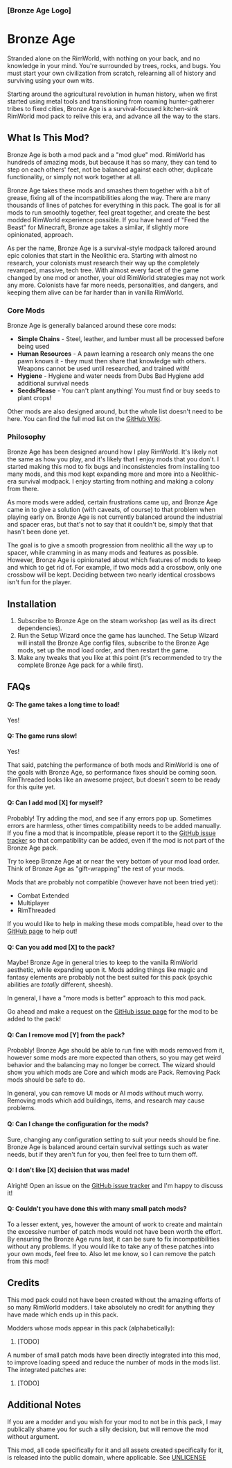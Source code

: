 
### [Bronze Age Logo]
# Bronze Age
Stranded alone on the RimWorld, with nothing on your back, and no knowledge in your mind. You're surrounded by trees, rocks, and bugs. You must start your own civilization from scratch, relearning all of history and surviving using your own wits.

Starting around the agricultural revolution in human history, when we first started using metal tools and transitioning from roaming hunter-gatherer tribes to fixed cities, Bronze Age is a survival-focused kitchen-sink RimWorld mod pack to relive this era, and advance all the way to the stars.

## What Is This Mod?
Bronze Age is both a mod pack and a "mod glue" mod. RimWorld has hundreds of amazing mods, but because it has so many, they can tend to step on each others' feet, not be balanced against each other, duplicate functionality, or simply not work together at all.

Bronze Age takes these mods and smashes them together with a bit of grease, fixing all of the incompatibilities along the way. There are many thousands of lines of patches for everything in this pack. The goal is for all mods to run smoothly together, feel great together, and create the best modded RimWorld experience possible. If you have heard of "Feed the Beast" for Minecraft, Bronze age takes a similar, if slightly more opinionated, approach.

As per the name, Bronze Age is a survival-style modpack tailored around epic colonies that start in the Neolithic era. Starting with almost no research, your colonists must research their way up the completely revamped, massive, tech tree. With almost every facet of the game changed by one mod or another, your old RimWorld strategies may not work any more. Colonists have far more needs, personalities, and dangers, and keeping them alive can be far harder than in vanilla RimWorld.

### Core Mods
Bronze Age is generally balanced around these core mods:

* **Simple Chains** - Steel, leather, and lumber must all be processed before being used
* **Human Resources** - A pawn learning a research only means the one pawn knows it - they must then share that knowledge with others. Weapons cannot be used until researched, and trained with!
* **Hygiene** - Hygiene and water needs from Dubs Bad Hygiene add additional survival needs
* **SeedsPlease** - You can't plant anything! You must find or buy seeds to plant crops!

Other mods are also designed around, but the whole list doesn't need to be here. You can find the full mod list on the [GitHub Wiki][1].

### Philosophy
Bronze Age has been designed around how I play RimWorld. It's likely not the same as how you play, and it's likely that I enjoy mods that you don't. I started making this mod to fix bugs and inconsistencies from installing too many mods, and this mod kept expanding more and more into a Neolithic-era survival modpack. I enjoy starting from nothing and making a colony from there.

As more mods were added, certain frustrations came up, and Bronze Age came in to give a solution (with caveats, of course) to that problem when playing early on. Bronze Age is not currently balanced around the industrial and spacer eras, but that's not to say that it couldn't be, simply that that hasn't been done yet.

The goal is to give a smooth progression from neolithic all the way up to spacer, while cramming in as many mods and features as possible.  However, Bronze Age is opinionated about which features of mods to keep and which to get rid of. For example, if two mods add a crossbow, only one crossbow will be kept. Deciding between two nearly identical crossbows isn't fun for the player.

## Installation

1. Subscribe to Bronze Age on the steam workshop (as well as its direct dependencies).
2. Run the Setup Wizard once the game has launched. The Setup Wizard will install the Bronze Age config files, subscribe to the Bronze Age mods, set up the mod load order, and then restart the game.
3. Make any tweaks that you like at this point (it's recommended to try the complete Bronze Age pack for a while first).

## FAQs
#### Q: The game takes a long time to load!
Yes!

#### Q: The game runs slow!
Yes!

That said, patching the performance of both mods and RimWorld is one of the goals with Bronze Age, so performance fixes should be coming soon. RimThreaded looks like an awesome project, but doesn't seem to be ready for this quite yet.

#### Q: Can I add mod [X] for myself?
Probably! Try adding the mod, and see if any errors pop up. Sometimes errors are harmless, other times compatibility needs to be added manually.
If you fine a mod that is incompatible, please report it to the [GitHub issue tracker][1] so that compatibility can be added, even if the mod is not part
of the Bronze Age pack.

Try to keep Bronze Age at or near the very bottom of your mod load order. Think of Bronze Age as "gift-wrapping" the rest of your mods.

Mods that are probably not compatible (however have not been tried yet):
* Combat Extended
* Multiplayer
* RimThreaded

If you would like to help in making these mods compatible, head over to the [GitHub page][1] to help out!

#### Q: Can you add mod [X] to the pack?
Maybe! Bronze Age in general tries to keep to the vanilla RimWorld aesthetic, while expanding upon it. Mods adding things like magic and fantasy elements are probably not the best suited for this pack (psychic abilities are _totally_ different, sheesh).

In general, I have a "more mods is better" approach to this mod pack.

Go ahead and make a request on the [GitHub issue page][1] for the mod to be added to the pack!

#### Q: Can I remove mod [Y] from the pack?
Probably! Bronze Age should be able to run fine with mods removed from it, however some mods are more expected than others, so you may get weird behavior and the balancing may no longer be correct. The wizard should show you which mods are Core and which mods are Pack. Removing Pack mods should be safe to do.

In general, you can remove UI mods or AI mods without much worry. Removing mods which add buildings, items, and research may cause problems.

#### Q: Can I change the configuration for the mods?
Sure, changing any configuration setting to suit your needs should be fine. Bronze Age is balanced around certain survival settings such as water needs, but if they aren't fun for you, then feel free to turn them off.

#### Q: I don't like [X] decision that was made!
Alright! Open an issue on the [GitHub issue tracker][1] and I'm happy to discuss it!

#### Q: Couldn't you have done this with many small patch mods?
To a lesser extent, yes, however the amount of work to create and maintain the excessive number of patch mods would not have been worth the effort. By ensuring the Bronze Age runs last, it can be sure to fix incompatibilities without any problems. If you would like to take any of these patches into your own mods, feel free to. Also let me know, so I can remove the patch from this mod!

## Credits
This mod pack could not have been created without the amazing efforts of so many RimWorld modders. I take absolutely no credit for anything they have made which ends up in this pack.

Modders whose mods appear in this pack (alphabetically):

1. [TODO]

A number of small patch mods have been directly integrated into this mod, to improve loading speed and reduce the number of mods in the mods list. The integrated patches are:

1. [TODO]

## Additional Notes
If you are a modder and you wish for your mod to not be in this pack, I may publically shame you for such a silly decision, but will remove the mod without argument.

This mod, all code specifically for it and all assets created specifically for it, is released into the public domain, where applicable. See [UNLICENSE][1]

[1]: https://github.com/abrenneke/RimWorld-BronzeAge/issues
